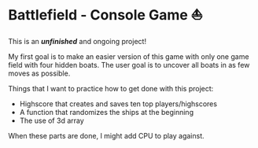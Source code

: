# Battlefield - Console Game :boat:

This is an ***unfinished*** and ongoing project! 

My first goal is to make an easier version of this game with only one game field with four hidden boats. 
The user goal is to uncover all boats in as few moves as possible.

Things that I want to practice how to get done with this project: 
- Highscore that creates and saves ten top players/highscores
- A function that randomizes the ships at the beginning
- The use of 3d array

When these parts are done, I might add CPU to play against.

